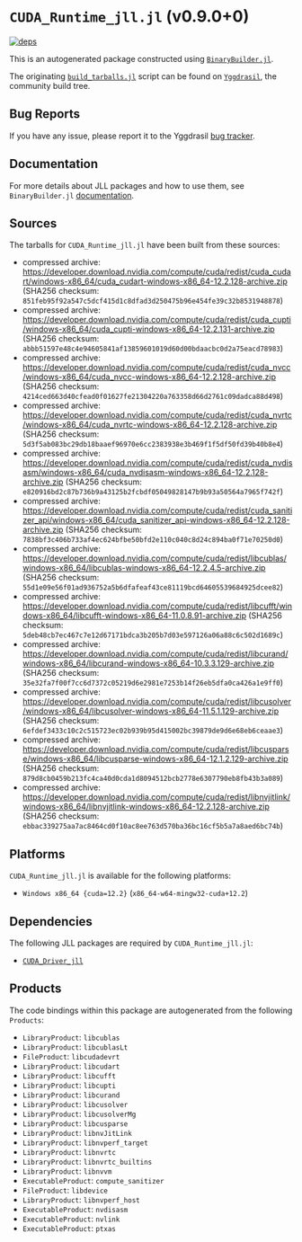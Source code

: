 # `CUDA_Runtime_jll.jl` (v0.9.0+0)

[![deps](https://juliahub.com/docs/CUDA_Runtime_jll/deps.svg)](https://juliahub.com/ui/Packages/CUDA_Runtime_jll/Hs50y?page=2)

This is an autogenerated package constructed using [`BinaryBuilder.jl`](https://github.com/JuliaPackaging/BinaryBuilder.jl).

The originating [`build_tarballs.jl`](https://github.com/JuliaPackaging/Yggdrasil/blob/d4950552b7ab0134f1e2b6e7bb7dd43ba82d4d25/C/CUDA/CUDA_Runtime/build_tarballs.jl) script can be found on [`Yggdrasil`](https://github.com/JuliaPackaging/Yggdrasil/), the community build tree.

## Bug Reports

If you have any issue, please report it to the Yggdrasil [bug tracker](https://github.com/JuliaPackaging/Yggdrasil/issues).

## Documentation

For more details about JLL packages and how to use them, see `BinaryBuilder.jl` [documentation](https://docs.binarybuilder.org/stable/jll/).

## Sources

The tarballs for `CUDA_Runtime_jll.jl` have been built from these sources:

* compressed archive: https://developer.download.nvidia.com/compute/cuda/redist/cuda_cudart/windows-x86_64/cuda_cudart-windows-x86_64-12.2.128-archive.zip (SHA256 checksum: `851feb95f92a547c5dcf415d1c8dfad3d250475b96e454fe39c32b8531948878`)
* compressed archive: https://developer.download.nvidia.com/compute/cuda/redist/cuda_cupti/windows-x86_64/cuda_cupti-windows-x86_64-12.2.131-archive.zip (SHA256 checksum: `abbb51597e48c4e94605841af13859601019d60d00bdaacbc0d2a75eacd78983`)
* compressed archive: https://developer.download.nvidia.com/compute/cuda/redist/cuda_nvcc/windows-x86_64/cuda_nvcc-windows-x86_64-12.2.128-archive.zip (SHA256 checksum: `4214ced663d40cfead0f01627fe21304220a763358d66d2761c09dadca88d498`)
* compressed archive: https://developer.download.nvidia.com/compute/cuda/redist/cuda_nvrtc/windows-x86_64/cuda_nvrtc-windows-x86_64-12.2.128-archive.zip (SHA256 checksum: `5d3f5ab083bc29db18baaef96970e6cc2383938e3b469f1f5df50fd39b40b8e4`)
* compressed archive: https://developer.download.nvidia.com/compute/cuda/redist/cuda_nvdisasm/windows-x86_64/cuda_nvdisasm-windows-x86_64-12.2.128-archive.zip (SHA256 checksum: `e820916bd2c87b736b9a43125b2fcbdf05049828147b9b93a50564a7965f742f`)
* compressed archive: https://developer.download.nvidia.com/compute/cuda/redist/cuda_sanitizer_api/windows-x86_64/cuda_sanitizer_api-windows-x86_64-12.2.128-archive.zip (SHA256 checksum: `7838bf3c406b733af4ec624bfbe50bfd2e110c040c8d24c894ba0f71e70250d0`)
* compressed archive: https://developer.download.nvidia.com/compute/cuda/redist/libcublas/windows-x86_64/libcublas-windows-x86_64-12.2.4.5-archive.zip (SHA256 checksum: `55d1e09e56f01ad936752a5b6dfafeaf43ce81119bcd64605539684925dcee82`)
* compressed archive: https://developer.download.nvidia.com/compute/cuda/redist/libcufft/windows-x86_64/libcufft-windows-x86_64-11.0.8.91-archive.zip (SHA256 checksum: `5deb48cb7ec467c7e12d67171bdca3b205b7d03e597126a06a88c6c502d1689c`)
* compressed archive: https://developer.download.nvidia.com/compute/cuda/redist/libcurand/windows-x86_64/libcurand-windows-x86_64-10.3.3.129-archive.zip (SHA256 checksum: `35e32fa7f00f7cc6d7372c05219d6e2981e7253b14f26eb5dfa0ca426a1e9ff0`)
* compressed archive: https://developer.download.nvidia.com/compute/cuda/redist/libcusolver/windows-x86_64/libcusolver-windows-x86_64-11.5.1.129-archive.zip (SHA256 checksum: `6efdef3433c10c2c515723ec02b939b95d415002bc39879de9d6e68eb6ceaae3`)
* compressed archive: https://developer.download.nvidia.com/compute/cuda/redist/libcusparse/windows-x86_64/libcusparse-windows-x86_64-12.1.2.129-archive.zip (SHA256 checksum: `879d8cb0459b213fc4ca40d0cda1d8094512bcb2778e6307790eb8fb43b3a089`)
* compressed archive: https://developer.download.nvidia.com/compute/cuda/redist/libnvjitlink/windows-x86_64/libnvjitlink-windows-x86_64-12.2.128-archive.zip (SHA256 checksum: `ebbac339275aa7ac8464cd0f10ac8ee763d570ba36bc16cf5b5a7a8aed6bc74b`)

## Platforms

`CUDA_Runtime_jll.jl` is available for the following platforms:

* `Windows x86_64 {cuda=12.2}` (`x86_64-w64-mingw32-cuda+12.2`)

## Dependencies

The following JLL packages are required by `CUDA_Runtime_jll.jl`:

* [`CUDA_Driver_jll`](https://github.com/JuliaBinaryWrappers/CUDA_Driver_jll.jl)

## Products

The code bindings within this package are autogenerated from the following `Products`:

* `LibraryProduct`: `libcublas`
* `LibraryProduct`: `libcublasLt`
* `FileProduct`: `libcudadevrt`
* `LibraryProduct`: `libcudart`
* `LibraryProduct`: `libcufft`
* `LibraryProduct`: `libcupti`
* `LibraryProduct`: `libcurand`
* `LibraryProduct`: `libcusolver`
* `LibraryProduct`: `libcusolverMg`
* `LibraryProduct`: `libcusparse`
* `LibraryProduct`: `libnvJitLink`
* `LibraryProduct`: `libnvperf_target`
* `LibraryProduct`: `libnvrtc`
* `LibraryProduct`: `libnvrtc_builtins`
* `LibraryProduct`: `libnvvm`
* `ExecutableProduct`: `compute_sanitizer`
* `FileProduct`: `libdevice`
* `LibraryProduct`: `libnvperf_host`
* `ExecutableProduct`: `nvdisasm`
* `ExecutableProduct`: `nvlink`
* `ExecutableProduct`: `ptxas`

